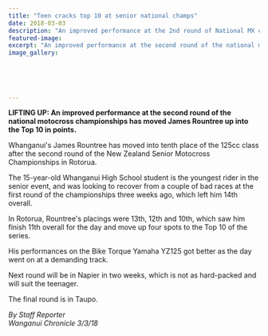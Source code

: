 ```yaml
---
title: "Teen cracks top 10 at senior national champs"
date: 2018-03-03
description: "An improved performance at the 2nd round of National MX champs has moved James Rountree up into the Top 10..."
featured-image: 
excerpt: "An improved performance at the second round of the national motocross championships has moved James Rountree up into the Top 10 in points."
image_gallery:
	
	
	
	
	
---
```


<p><strong>LIFTING UP:&nbsp;An improved performance at the second round of the national motocross championships has moved James Rountree up into the Top 10 in points.</strong></p>
<p class="element element-paragraph">Whanganui's James Rountree has moved into tenth place of the 125cc class after the second round of the New Zealand Senior Motocross Championships in Rotorua.</p>
<p class="element element-paragraph">The 15-year-old Whanganui High School student is the youngest rider in the senior event, and was looking to recover from a couple of bad races at the first round of the championships three weeks ago, which left him 14th overall.</p>
<p class="element element-paragraph">In Rotorua, Rountree's placings were 13th, 12th and 10th, which saw him finish 11th overall for the day and move up four spots to the Top 10 of the series.</p>
<p class="element element-paragraph">His performances on the Bike Torque Yamaha YZ125 got better as the day went on at a demanding track.</p>
<p class="element element-paragraph">Next round will be in Napier in two weeks, which is not as hard-packed and will suit the teenager.</p>
<p class="element element-paragraph">The final round is in Taupo.</p>
<p class="element element-paragraph"><em>By Staff Reporter</em><br /><em>Wanganui Chronicle 3/3/18</em></p>

